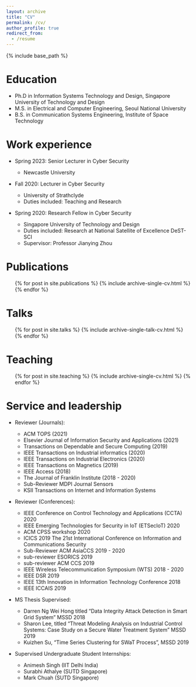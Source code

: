 ```yaml
---
layout: archive
title: "CV"
permalink: /cv/
author_profile: true
redirect_from:
  - /resume
---
```


{% include base_path %}

Education
======

* Ph.D in Information Systems Technology and Design, Singapore University of Technology and Design
* M.S. in Electrical and Computer Engineering, Seoul National University
* B.S. in Communication Systems Engineering, Institute of Space Technology


Work experience
======
* Spring 2023: Senior Lecturer in Cyber Security
  * Newcastle University

* Fall 2020: Lecturer in Cyber Security
  * University of Strathclyde
  * Duties included: Teaching and Research

* Spring 2020: Research Fellow in Cyber Security
  * Singapore University of Technology and Design 
  * Duties included: Research at National Satellite of Excellence DeST-SCI
  * Supervisor: Professor Jianying Zhou
  

Publications
======
  <ul>{% for post in site.publications %}
    {% include archive-single-cv.html %}
  {% endfor %}</ul>
  
Talks
======
  <ul>{% for post in site.talks %}
    {% include archive-single-talk-cv.html %}
  {% endfor %}</ul>
  
Teaching
======
  <ul>{% for post in site.teaching %}
    {% include archive-single-cv.html %}
  {% endfor %}</ul>
  
Service and leadership
======
* Reviewer (Journals):
  * ACM TOPS (2021)
  * Elsevier Journal of Information Security and Applications (2021)
  * Transactions on Dependable and Secure Computing (2019)
  * IEEE Transactions on Industrial informatics (2020) 
  * IEEE Transactions on Industrial Electronics (2020)
  * IEEE Transactions on Magnetics (2019)
  * IEEE Access (2018)
  * The Journal of Franklin Institute (2018 - 2020)
  * Sub-Reviewer MDPI Journal Sensors
  * KSII Transactions on Internet and Information Systems

* Reviewer (Conferences):
  * IEEE Conference on Control Technology and Applications (CCTA) 2020
  * IEEE Emerging Technologies for Security in IoT (ETSecIoT) 2020 
  * ACM CPSS workshop 2020
  * ICICS 2019 The 21st International Conference on Information and Communications Security
  * Sub-Reviewer ACM AsiaCCS 2019 - 2020
  * sub-reviewer ESORICS 2019
  * sub-reviewer ACM CCS 2019
  * IEEE Wireless Telecommunication Symposium (WTS) 2018 - 2020
  * IEEE DSR 2019
  * IEEE 13th Innovation in Information Technology Conference 2018
  * IEEE ICCAIS 2019

* MS Thesis Supervised:
  * Darren Ng Wei Hong titled “Data Integrity Attack Detection in Smart Grid System” MSSD 2018
  * Sharon Lee, titled “Threat Modeling Analysis on Industrial Control Systems: Case Study on a Secure Water Treatment System” MSSD 2019
  * Kuizhen Su, “Time Series Clustering for SWaT Process”, MSSD 2019

* Supervised Undergraduate Student Internships:
  * Animesh Singh (IIT Delhi India)
  * Surabhi Athalye (SUTD Singapore)
  * Mark Chuah (SUTD Singapore)



